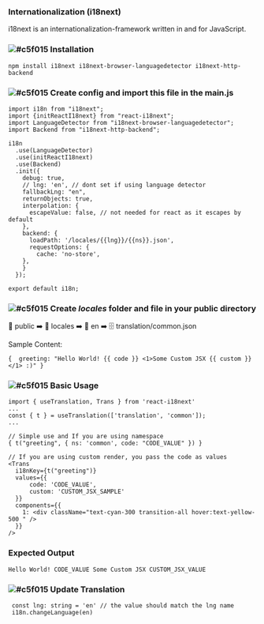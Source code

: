 ### Internationalization (i18next)
i18next is an internationalization-framework written in and for JavaScript. 

###  ![#c5f015](https://placehold.co/15x15/c5f015/c5f015.png) Installation
    npm install i18next i18next-browser-languagedetector i18next-http-backend

###  ![#c5f015](https://placehold.co/15x15/c5f015/c5f015.png) Create config and import this file in the main.js

    import i18n from "i18next";
    import {initReactI18next} from "react-i18next";
    import LanguageDetector from "i18next-browser-languagedetector";
    import Backend from "i18next-http-backend";
    
    i18n
      .use(LanguageDetector)
      .use(initReactI18next)
      .use(Backend)
      .init({
        debug: true,
        // lng: 'en', // dont set if using language detector
        fallbackLng: "en",
        returnObjects: true,
        interpolation: {
          escapeValue: false, // not needed for react as it escapes by default
        },
        backend: {
          loadPath: '/locales/{{lng}}/{{ns}}.json',
          requestOptions: {
            cache: 'no-store',
        },
        }  
      });
    
    export default i18n;

### ![#c5f015](https://placehold.co/15x15/c5f015/c5f015.png) Create *locales* folder and file in your public directory
📁 public
  ➡️ 📂 locales
   ➡️  📂 en
      ➡️ 🗄️ translation/common.json

      
  Sample Content:
    
    {  greeting: "Hello World! {{ code }} <1>Some Custom JSX {{ custom }}</1> :)" }

### ![#c5f015](https://placehold.co/15x15/c5f015/c5f015.png) Basic Usage

    import { useTranslation, Trans } from 'react-i18next'
    ...
    const { t } = useTranslation(['translation', 'common']);
    ...
    
    // Simple use and If you are using namespace
    { t("greeting", { ns: 'common', code: "CODE_VALUE" }) }

    // If you are using custom render, you pass the code as values
    <Trans
      i18nKey={t("greeting")}
      values={{ 
          code: 'CODE_VALUE', 
          custom: 'CUSTOM_JSX_SAMPLE'
      }}
      components={{
        1: <div className="text-cyan-300 transition-all hover:text-yellow-500 " />
      }}
    />

### Expected Output
`Hello World! CODE_VALUE Some Custom JSX CUSTOM_JSX_VALUE`

### ![#c5f015](https://placehold.co/15x15/c5f015/c5f015.png) Update Translation
     const lng: string = 'en' // the value should match the lng name 
     i18n.changeLanguage(en)
